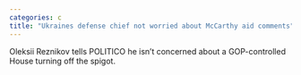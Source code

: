 ```yaml
---
categories: c
title: "Ukraines defense chief not worried about McCarthy aid comments"
---
```

Oleksii Reznikov tells POLITICO he isn’t concerned about a GOP-controlled House turning off the spigot.